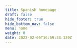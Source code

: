 ```yaml
---
title: Spanish homepage
draft: false
hide_footer: true
hide_bottom_nav: false
menu: none
weight: 0
date: 2022-02-05T16:59:33.139Z
---
```

